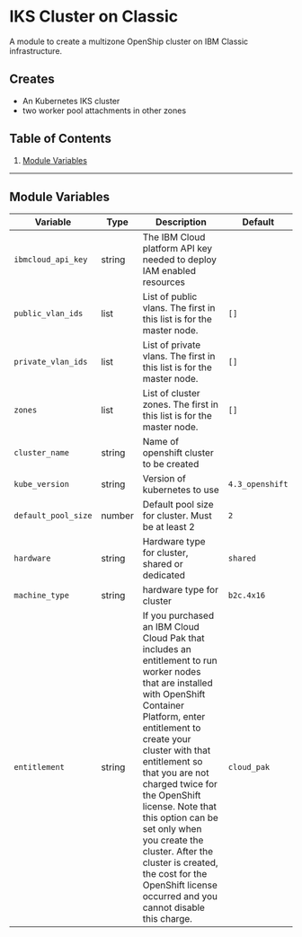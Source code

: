 # IKS Cluster on Classic

A module to create a multizone OpenShip cluster on IBM Classic infrastructure.

## Creates

- An Kubernetes IKS cluster
- two worker pool attachments in other zones

## Table of Contents
1. [Module Variables](##Module-Variables)

---
## Module Variables

Variable | Type | Description | Default
---------|------|-------------|--------
`ibmcloud_api_key` | string | The IBM Cloud platform API key needed to deploy IAM enabled resources |
`public_vlan_ids` | list | List of public vlans. The first in this list is for the master node. | `[]`
`private_vlan_ids` | list | List of private vlans. The first in this list is for the master node. | `[]`
`zones` | list | List of cluster zones. The first in this list is for the master node.  | `[]`
`cluster_name` | string | Name of openshift cluster to be created |
`kube_version` | string | Version of kubernetes to use | `4.3_openshift`
`default_pool_size` | number | Default pool size for cluster. Must be at least 2 | `2`
`hardware` | string | Hardware type for cluster, shared or dedicated | `shared`
`machine_type` | string | hardware type for cluster | `b2c.4x16`
`entitlement` | string | If you purchased an IBM Cloud Cloud Pak that includes an entitlement to run worker nodes that are installed with OpenShift Container Platform, enter entitlement to create your cluster with that entitlement so that you are not charged twice for the OpenShift license. Note that this option can be set only when you create the cluster. After the cluster is created, the cost for the OpenShift license occurred and you cannot disable this charge. | `cloud_pak`
